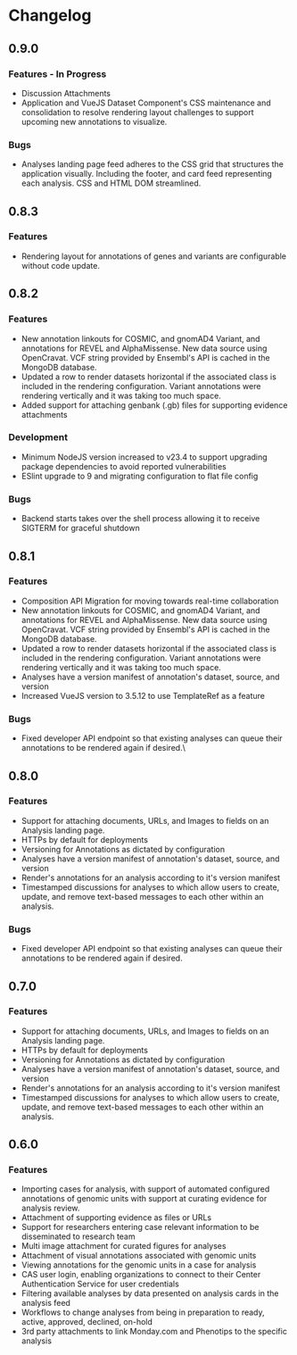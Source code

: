 <!-- markdownlint-disable-file MD024 -->
# Changelog

## 0.9.0

### Features - In Progress

- Discussion Attachments
- Application and VueJS Dataset Component's CSS maintenance and consolidation to resolve rendering layout challenges
  to support upcoming new annotations to visualize.

### Bugs

- Analyses landing page feed adheres to the CSS grid that structures the application visually. Including the footer,
and card feed representing each analysis.  CSS and HTML DOM streamlined.

## 0.8.3

### Features

- Rendering layout for annotations of genes and variants are configurable without code update.

## 0.8.2

### Features

- New annotation linkouts for COSMIC, and gnomAD4 Variant, and annotations for REVEL and AlphaMissense.  New data source
using OpenCravat. VCF string provided by Ensembl's API is cached in the MongoDB database.
- Updated a row to render datasets horizontal if the associated class is included in the rendering configuration.
Variant annotations were rendering vertically and it was taking too much space.
- Added support for attaching genbank (.gb) files for supporting evidence attachments

### Development

- Minimum NodeJS version increased to v23.4 to support upgrading package dependencies to avoid reported vulnerabilities
- ESlint upgrade to 9 and migrating configuration to flat file config

### Bugs

- Backend starts takes over the shell process allowing it to receive SIGTERM for graceful shutdown

## 0.8.1

### Features

- Composition API Migration for moving towards real-time collaboration
- New annotation linkouts for COSMIC, and gnomAD4 Variant, and annotations for REVEL and AlphaMissense.  New data source
using OpenCravat. VCF string provided by Ensembl's API is cached in the MongoDB database.
- Updated a row to render datasets horizontal if the associated class is included in the rendering configuration.
Variant annotations were rendering vertically and it was taking too much space.
- Analyses have a version manifest of annotation's dataset, source, and version
- Increased VueJS version to 3.5.12 to use TemplateRef as a feature

### Bugs

- Fixed developer API endpoint so that existing analyses can queue their annotations to be rendered again if desired.\

## 0.8.0

### Features

- Support for attaching documents, URLs, and Images to fields on an Analysis landing page.
- HTTPs by default for deployments
- Versioning for Annotations as dictated by configuration
- Analyses have a version manifest of annotation's dataset, source, and version
- Render's annotations for an analysis according to it's version manifest
- Timestamped discussions for analyses to which allow users to create, update, and remove text-based
  messages to each other within an analysis.

### Bugs

- Fixed developer API endpoint so that existing analyses can queue their annotations to be rendered again if desired.

## 0.7.0

### Features

- Support for attaching documents, URLs, and Images to fields on an Analysis landing page.
- HTTPs by default for deployments
- Versioning for Annotations as dictated by configuration
- Analyses have a version manifest of annotation's dataset, source, and version
- Render's annotations for an analysis according to it's version manifest
- Timestamped discussions for analyses to which allow users to create, update, and remove text-based
  messages to each other within an analysis.

## 0.6.0

### Features

- Importing cases for analysis, with support of automated configured annotations of genomic units with support at
  curating evidence for analysis review.
- Attachment of supporting evidence as files or URLs
- Support for researchers entering case relevant information to be disseminated to research team
- Multi image attachment for curated figures for analyses
- Attachment of visual annotations associated with genomic units
- Viewing annotations for the genomic units in a case for analysis
- CAS user login, enabling organizations to connect to their Center Authentication Service for user credentials
- Filtering available analyses by data presented on analysis cards in the analysis feed
- Workflows to change analyses from being in preparation to ready, active, approved, declined, on-hold
- 3rd party attachments to link Monday.com and Phenotips to the specific analysis
